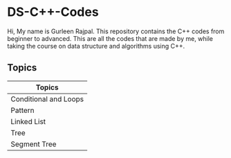 # DS-C++-Codes
Hi, My name is Gurleen Rajpal. This repository contains the C++ codes from beginner to advanced. This are all the codes that are made by me, while taking the course on data structure and algorithms using C++. 
## Topics
| Topics | 
| ------ | 
| Conditional and Loops |
| Pattern |
| Linked List | 
| Tree |
| Segment Tree |
